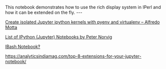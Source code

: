 This notebook demonstrates how to use the rich display system in IPerl and how it can be extended on the fly. --- [](http://nbviewer.ipython.org/github/zmughal/zmughal-iperl-notebooks/blob/master/IPerl-demos/20150209_IPerl_display_demo.ipynb)

[Create isolated Jupyter ipython kernels with pyenv and virtualenv – Alfredo Motta](http://www.alfredo.motta.name/create-isolated-jupyter-ipython-kernels-with-pyenv-and-virtualenv/)

[List of IPython (Jupyter) Notebooks by Peter Norvig](http://norvig.com/ipython/README.html)

[IBash Notebook‽](http://jeroenjanssens.com/2015/02/19/ibash-notebook.html)

https://analyticsindiamag.com/top-8-extensions-for-your-jupyter-notebook/


